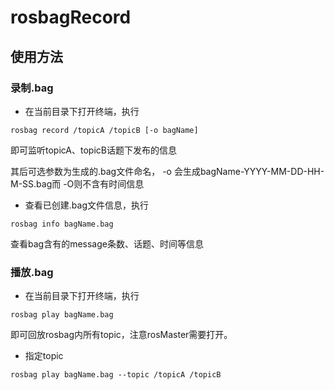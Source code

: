 # rosbagRecord

## 使用方法

### 录制.bag

- 在当前目录下打开终端，执行

```
rosbag record /topicA /topicB [-o bagName] 
```

即可监听topicA、topicB话题下发布的信息

其后可选参数为生成的.bag文件命名， -o 会生成bagName-YYYY-MM-DD-HH-M-SS.bag而 -O则不含有时间信息

- 查看已创建.bag文件信息，执行

```
rosbag info bagName.bag
```

查看bag含有的message条数、话题、时间等信息

### 播放.bag

- 在当前目录下打开终端，执行

```
rosbag play bagName.bag
```

即可回放rosbag内所有topic，注意rosMaster需要打开。

- 指定topic

```
rosbag play bagName.bag --topic /topicA /topicB
```

